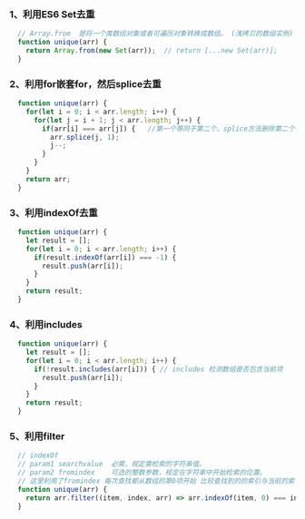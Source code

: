 ### 1、利用ES6 Set去重
``` javascript
  // Array.from  是将一个类数组对象或者可遍历对象转换成数组。 (浅拷贝的数组实例)
  function unique(arr) {
    return Array.from(new Set(arr));  // return [...new Set(arr)];
  }
```

### 2、利用for嵌套for，然后splice去重
``` javascript
  function unique(arr) {
    for(let i = 0; i < arr.length; i++) {
      for(let j = i + 1; j < arr.length; j++) {
        if(arr[i] === arr[j]) {   //第一个等同于第二个，splice方法删除第二个
          arr.splice(j, 1);
          j--;
        }
      }
    }
    return arr;
  }
```

### 3、利用indexOf去重
``` javascript
  function unique(arr) {
    let result = [];
    for(let i = 0; i < arr.length; i++) {
      if(result.indexOf(arr[i]) === -1) {
        result.push(arr[i]);
      }
    }
    return result;
  }
```

### 4、利用includes
``` javascript
  function unique(arr) {
    let result = [];
    for(let i = 0; i < arr.length; i++) {
      if(!result.includes(arr[i])) { // includes 检测数组是否包含当前项
        result.push(arr[i]);
      }
    }
    return result;
  }
```

### 5、利用filter
``` javascript
  // indexOf
  // param1 searchvalue  必需，规定需检索的字符串值。
  // param2 fromindex    可选的整数参数，规定在字符串中开始检索的位置。
  // 这里利用了fromindex 每次查找都从数组的第0项开始 比较查找到的的索引与当前的索引 相等则返回true 不相等则返回false 
  function unique(arr) {
    return arr.filter((item, index, arr) => arr.indexOf(item, 0) === index );
  }
```


